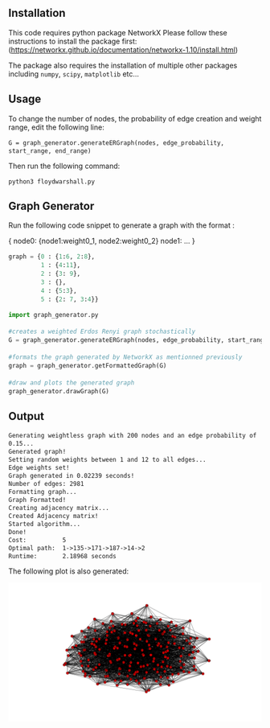Installation
-----------

This code requires python package NetworkX
Please follow these instructions to install the package first:
(https://networkx.github.io/documentation/networkx-1.10/install.html)


The package also requires the installation of multiple other packages including `numpy`, `scipy`, `matplotlib` etc...

Usage
-----

To change the number of nodes, the probability of edge creation and weight range, edit the following line:
```
G = graph_generator.generateERGraph(nodes, edge_probability, start_range, end_range)
```

Then run the following command:


```
python3 floydwarshall.py
```

Graph Generator
---------------
Run the following code snippet to generate a graph with the format :

{
  node0: {node1:weight0_1, node2:weight0_2}
  node1: ...
}

```python
graph = {0 : {1:6, 2:8},
         1 : {4:11},
         2 : {3: 9},
         3 : {},
         4 : {5:3},
         5 : {2: 7, 3:4}}
```


```python
import graph_generator.py

#creates a weighted Erdos Renyi graph stochastically
G = graph_generator.generateERGraph(nodes, edge_probability, start_range, end_range)

#formats the graph generated by NetworkX as mentionned previously
graph = graph_generator.getFormattedGraph(G)  

#draw and plots the generated graph
graph_generator.drawGraph(G)
``` 

Output
------

```
Generating weightless graph with 200 nodes and an edge probability of 0.15...
Generated graph!
Setting random weights between 1 and 12 to all edges...
Edge weights set!
Graph generated in 0.02239 seconds!
Number of edges: 2981
Formatting graph...
Graph Formatted!
Creating adjacency matrix...
Created Adjacency matrix!
Started algorithm...
Done!
Cost:          5
Optimal path:  1->135->171->187->14->2
Runtime:       2.18968 seconds
```

The following plot is also generated:

![alt text](https://raw.githubusercontent.com/GamerAlien/ECSE-414-G13/floydwarshall/example_graph.png)
